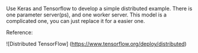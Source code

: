 Use Keras and Tensorflow to develop a simple distributed example.
There is one parameter server(ps), and one worker server.
This model is a complicated one, you can just replace it for a easier one.

Reference:

![Distributed TensorFlow] (https://www.tensorflow.org/deploy/distributed)
